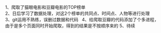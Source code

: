 1、爬取了猫眼电影和豆瓣电影的TOP榜单  
2、日后学习了数据处理，对这2个榜单的共同点、时间点、人物等进行处理  
3、git运用不熟练，误删过数据和代码  
4、给爬取豆瓣的代码添加了个多进程，由于是多个页面同时开始爬取，得到的结果是不按顺序来的
5、待续
